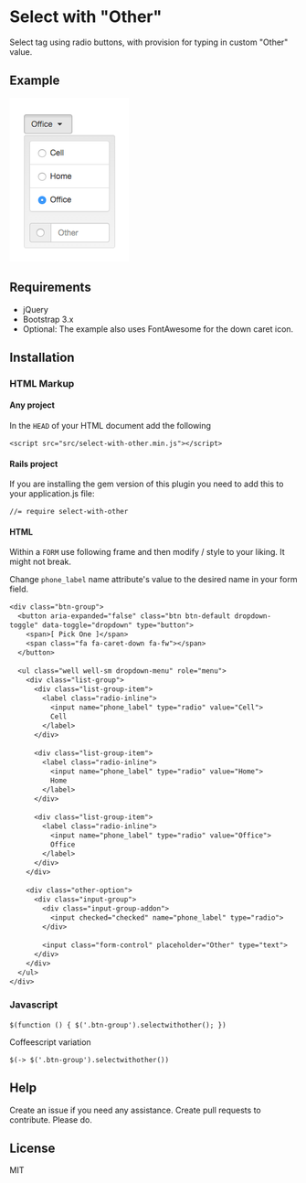 Select with "Other"
===================

Select tag using radio buttons, with provision for typing in custom "Other" value.

Example
-------

![select with other option example](https://raw.githubusercontent.com/alexchumak/select-with-other/master/example.png)

Requirements
------------

* jQuery
* Bootstrap 3.x
* Optional: The example also uses FontAwesome for the down caret icon.

Installation
------------

### HTML Markup

#### Any project

In the `HEAD` of your HTML document add the following

    <script src="src/select-with-other.min.js"></script>

#### Rails project

If you are installing the gem version of this plugin you need to add this to your application.js file:

    //= require select-with-other

#### HTML

Within a `FORM` use following frame and then modify / style to your liking. It might not break.

Change `phone_label` name attribute's value to the desired name in your form field.

    <div class="btn-group">
      <button aria-expanded="false" class="btn btn-default dropdown-toggle" data-toggle="dropdown" type="button">
        <span>[ Pick One ]</span>
        <span class="fa fa-caret-down fa-fw"></span>
      </button>

      <ul class="well well-sm dropdown-menu" role="menu">
        <div class="list-group">
          <div class="list-group-item">
            <label class="radio-inline">
              <input name="phone_label" type="radio" value="Cell">
              Cell
            </label>
          </div>

          <div class="list-group-item">
            <label class="radio-inline">
              <input name="phone_label" type="radio" value="Home">
              Home
            </label>
          </div>

          <div class="list-group-item">
            <label class="radio-inline">
              <input name="phone_label" type="radio" value="Office">
              Office
            </label>
          </div>
        </div>

        <div class="other-option">
          <div class="input-group">
            <div class="input-group-addon">
              <input checked="checked" name="phone_label" type="radio">
            </div>

            <input class="form-control" placeholder="Other" type="text">
          </div>
        </div>
      </ul>
    </div>

### Javascript

    $(function () { $('.btn-group').selectwithother(); })

Coffeescript variation

    $(-> $('.btn-group').selectwithother())

Help
----

Create an issue if you need any assistance. Create pull requests to contribute. Please do.

License
-------

MIT
